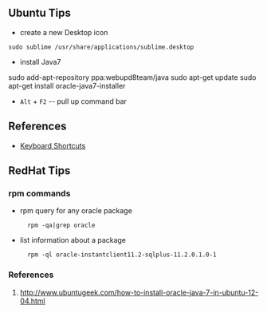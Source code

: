 Ubuntu Tips
-----------

+ create a new Desktop icon

`sudo sublime /usr/share/applications/sublime.desktop`

+ install Java7

<verbatim>
sudo add-apt-repository ppa:webupd8team/java  
sudo apt-get update  
sudo apt-get install oracle-java7-installer  
</verbatim>

+ `Alt` + `F2` -- pull up command bar

## References

* [Keyboard Shortcuts](https://help.ubuntu.com/community/KeyboardShortcuts)


RedHat Tips
-----------

### rpm commands

* rpm query for any oracle package

 		rpm -qa|grep oracle

* list information about a package

		rpm -ql oracle-instantclient11.2-sqlplus-11.2.0.1.0-1
		


### References

1. http://www.ubuntugeek.com/how-to-install-oracle-java-7-in-ubuntu-12-04.html
